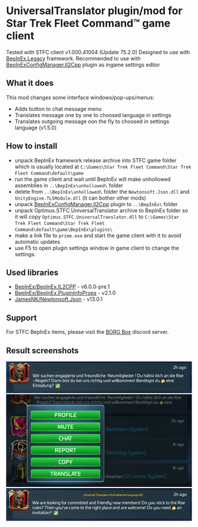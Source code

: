 # UniversalTranslator plugin/mod for Star Trek Fleet Command™ game client
Tested with STFC client v1.000.41004 (Update 75.2.0)
Designed to use with [BepInEx.Legacy](https://github.com/Plurimus/BepInEx.Legacy) framework.
Recommended to use with [BepInExConfigManager.Il2Cpp](https://github.com/sinai-dev/BepInExConfigManager) plugin as ingame settings editor

## What it does
This mod changes some interface windows/pop-ups/menus:
- Adds button to chat message menu
- Translates message one by one to choosed language in settings
- Translates outgoing message oon the fly to choosed in settings language (v1.5.0)
  
## How to install
- unpack BepInEx framework release archive into STFC game folder which is usually located at `C:\Games\Star Trek Fleet Command\Star Trek Fleet Command\default\game`
- run the game client and wait until BepInEx will make unhollowed assemblies in `..\BepInEx\unhollowed\` folder
- delete from `..\BepInEx\unhollowed\` folder the `Newtonsoft.Json.dll` and `UnityEngine.TLSModule.dll` (it can bother other mods)
- unpack [BepInExConfigManager.Il2Cpp](https://github.com/sinai-dev/BepInExConfigManager) plugin to `..\BepInEx\` folder
- unpack Optimus.STFC.UniversalTranslator archive to BepInEx folder so it will copy `Optimus.STFC.UniversalTranslator.dll` to `C:\Games\Star Trek Fleet Command\Star Trek Fleet Command\default\game\BepInEx\plugins\`
- make a link file to `prime.exe` and start the game client with it to avoid automatic updates
- use F5 to open plugin settings window in game client to change the settings. 

## Used libraries
- [BepInEx/BepInEx.IL2CPP](https://nuget.bepinex.dev/packages/BepInEx.IL2CPP) - v6.0.0-pre.1
- [BepInEx/BepInEx.PluginInfoProps](https://nuget.bepinex.dev/packages/BepInEx.PluginInfoProps) - v2.1.0
- [JamesNK/Newtonsoft.Json](https://github.com/JamesNK/Newtonsoft.Json) - v13.0.1

## Support
For STFC BepInEx items, please visit the [BORG Box](https://discord.gg/8MRcfserGH) discord server.

## Result screenshots
![UniversalTranslator1](UniversalTranslator_before.png)
![UniversalTranslator2](UniversalTranslator1.png)
![UniversalTranslator3](UniversalTranslator_after.png)


